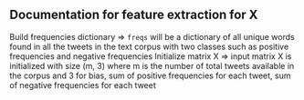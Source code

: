 ## Documentation for feature extraction for X
Build frequencies dictionary => `freqs` will be a dictionary of all unique words found in all the tweets in the text corpus with two classes such as positive
frequencies and negative frequencies
Initialize matrix X => input matrix X is initialized with size (m, 3) where m is the number of total tweets available in the corpus and 3 for bias, sum of
positive frequencies for each tweet, sum of negative frequencies for each tweet
